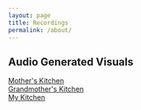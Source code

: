 ```yaml
---
layout: page
title: Recordings
permalink: /about/
---
```


## Audio Generated Visuals  

 

[Mother's Kitchen](https://editor.p5js.org/agjarv/full/4PX7xMz5z)  
[Grandmother's Kitchen](https://editor.p5js.org/agjarv/full/qOPdnXOsH)  
[My Kitchen](https://editor.p5js.org/agjarv/full/o7EYgK_W5R) 
